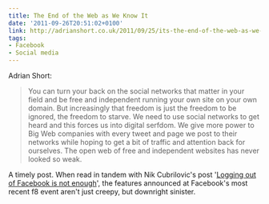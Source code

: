 ```yaml
---
title: The End of the Web as We Know It
date: '2011-09-26T20:51:02+0100'
link: http://adrianshort.co.uk/2011/09/25/its-the-end-of-the-web-as-we-know-it/
tags:
- Facebook
- Social media
---
```

Adrian Short:

> You can turn your back on the social networks that matter in your field and be free and independent running your own site on your own domain. But increasingly that freedom is just the freedom to be ignored, the freedom to starve. We need to use social networks to get heard and this forces us into digital serfdom. We give more power to Big Web companies with every tweet and page we post to their networks while hoping to get a bit of traffic and attention back for ourselves. The open web of free and independent websites has never looked so weak.

A timely post. When read in tandem with Nik Cubrilovic's post '[Logging out of Facebook is not enough][1]', the features announced at Facebook's most recent f8 event aren't just creepy, but downright sinister.

[1]: http://nikcub.appspot.com/logging-out-of-facebook-is-not-enough
